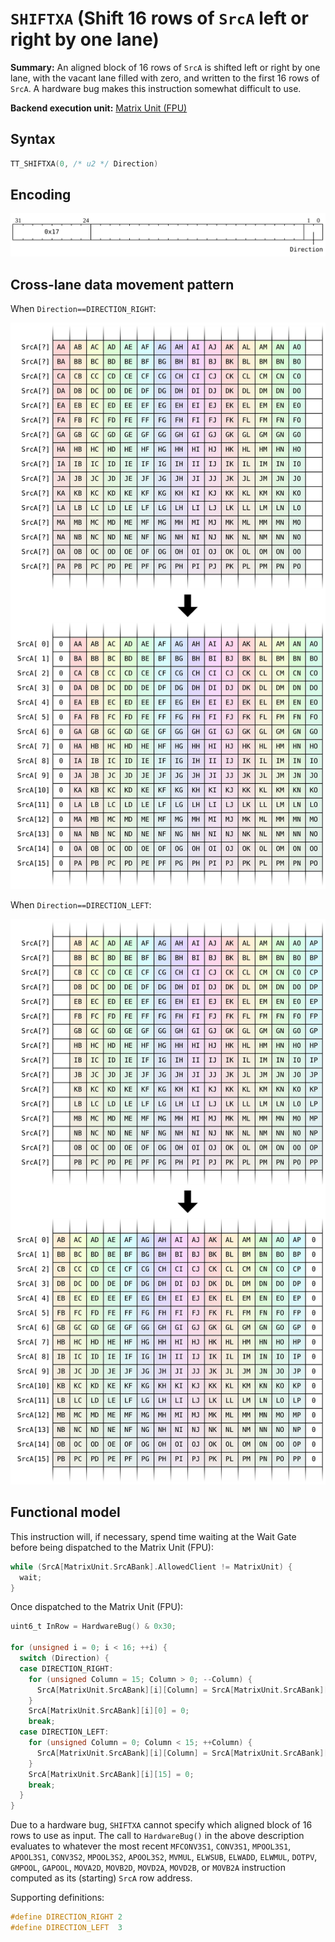 # `SHIFTXA` (Shift 16 rows of `SrcA` left or right by one lane)

**Summary:** An aligned block of 16 rows of `SrcA` is shifted left or right by one lane, with the vacant lane filled with zero, and written to the first 16 rows of `SrcA`. A hardware bug makes this instruction somewhat difficult to use.

**Backend execution unit:** [Matrix Unit (FPU)](MatrixUnit.md)

## Syntax

```c
TT_SHIFTXA(0, /* u2 */ Direction)
```

## Encoding

![](../../../Diagrams/Out/Bits32_SHIFTXA.svg)

## Cross-lane data movement pattern

When `Direction==DIRECTION_RIGHT`:

![](../../../Diagrams/Out/CrossLane_SHIFTXA2.svg)

When `Direction==DIRECTION_LEFT`:

![](../../../Diagrams/Out/CrossLane_SHIFTXA3.svg)

## Functional model

This instruction will, if necessary, spend time waiting at the Wait Gate before being dispatched to the Matrix Unit (FPU):

```c
while (SrcA[MatrixUnit.SrcABank].AllowedClient != MatrixUnit) {
  wait;
}
```

Once dispatched to the Matrix Unit (FPU):
```c
uint6_t InRow = HardwareBug() & 0x30;

for (unsigned i = 0; i < 16; ++i) {
  switch (Direction) {
  case DIRECTION_RIGHT:
    for (unsigned Column = 15; Column > 0; --Column) {
      SrcA[MatrixUnit.SrcABank][i][Column] = SrcA[MatrixUnit.SrcABank][InRow + i][Column - 1];
    }
    SrcA[MatrixUnit.SrcABank][i][0] = 0;
    break;
  case DIRECTION_LEFT:
    for (unsigned Column = 0; Column < 15; ++Column) {
      SrcA[MatrixUnit.SrcABank][i][Column] = SrcA[MatrixUnit.SrcABank][InRow + i][Column + 1];
    }
    SrcA[MatrixUnit.SrcABank][i][15] = 0;
    break;
  }
}
```

Due to a hardware bug, `SHIFTXA` cannot specify which aligned block of 16 rows to use as input. The call to `HardwareBug()` in the above description evaluates to whatever the most recent `MFCONV3S1`, `CONV3S1`, `MPOOL3S1`, `APOOL3S1`, `CONV3S2`, `MPOOL3S2`, `APOOL3S2`, `MVMUL`, `ELWSUB`, `ELWADD`, `ELWMUL`, `DOTPV`, `GMPOOL`, `GAPOOL`, `MOVA2D`, `MOVB2D`, `MOVD2A`, `MOVD2B`, or `MOVB2A` instruction computed as its (starting) `SrcA` row address.

Supporting definitions:
```c
#define DIRECTION_RIGHT 2
#define DIRECTION_LEFT  3
```
